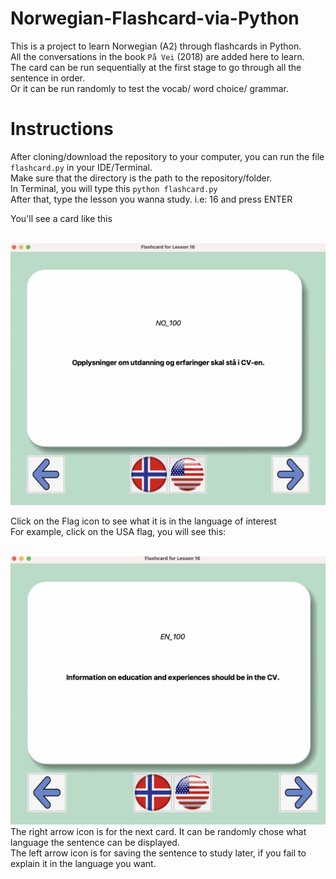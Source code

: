 # Norwegian-Flashcard-via-Python

This is a project to learn Norwegian (A2) through flashcards in Python. <br>
All the conversations in the book `På Vei` (2018) are added here to learn. <br>
The card can be run sequentially at the first stage to go through all the sentence in order. <br>
Or it can be run randomly to test the vocab/ word choice/ grammar.  <br>

# Instructions
After cloning/download the repository to your computer, you can run the file `flashcard.py` in your IDE/Terminal. <br>
Make sure that the directory is the path to the repository/folder.<br>
In Terminal, you will type this `python flashcard.py`<br>
After that, type the lesson you wanna study. i.e: 16 and press ENTER <br>

You'll see a card like this <br>
<br>

<img src="./NO_sentence.png">

Click on the Flag icon to see what it is in the language of interest<br>
For example, click on the USA flag, you will see this: <br>
<br>

<img src="./EN_sentence.png">

<br>
The right arrow icon is for the next card. It can be randomly chose what language the sentence can be displayed.<br>
The left arrow icon is for saving the sentence to study later, if you fail to explain it in the language you want. 